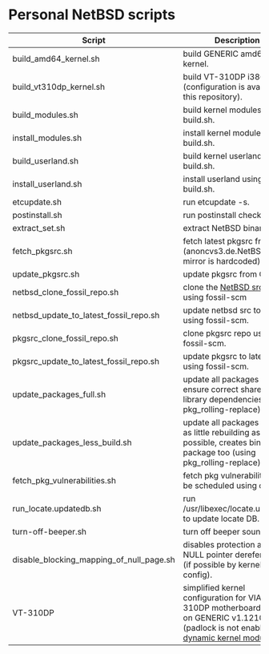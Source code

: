 # Personal NetBSD scripts #

Script | Description
------------ | -------------
build_amd64_kernel.sh | build GENERIC amd64 kernel.
build_vt310dp_kernel.sh | build VT-310DP i386 kernel (configuration is available in this repository).
build_modules.sh | build kernel modules using build.sh.
install_modules.sh | install kernel modules using build.sh.
build_userland.sh | build kernel userland using build.sh.
install_userland.sh | install userland using build.sh.
etcupdate.sh | run etcupdate -s.
postinstall.sh | run postinstall check.
extract_set.sh | extract NetBSD binary set.
fetch_pkgsrc.sh | fetch latest pkgsrc from CVS (anoncvs3.de.NetBSD.org mirror is hardcoded)
update_pkgsrc.sh | update pkgsrc from CVS
netbsd_clone_fossil_repo.sh | clone the [NetBSD src repo](https://src.fossil.netbsd.org/) using fossil-scm
netbsd_update_to_latest_fossil_repo.sh | update netbsd src to latests using fossil-scm.
pkgsrc_clone_fossil_repo.sh | clone pkgsrc repo using fossil-scm.
pkgsrc_update_to_latest_fossil_repo.sh | update pkgsrc to latest using fossil-scm.
update_packages_full.sh | update all packages and ensure correct shared library dependencies (using pkg_rolling-replace).
update_packages_less_build.sh |  update all packages but do as little rebuilding as possible, creates binary package too (using pkg_rolling-replace).
fetch_pkg_vulnerabilities.sh | fetch pkg vulnerabilities, can be scheduled using cron.
run_locate.updatedb.sh | run /usr/libexec/locate.updatedb to update locate DB.
turn-off-beeper.sh | turn off beeper sound.	
disable_blocking_mapping_of_null_page.sh | disables protection against NULL pointer dereferences (if possible by kernel config).
VT-310DP | simplified kernel configuration for VIA VT-310DP motherboard based on GENERIC v1.1210 (padlock is not enabled, use [dynamic kernel modules](http://netbsd.gw.com/cgi-bin/man-cgi?module+7+NetBSD-current)).
